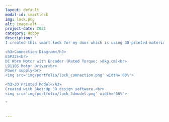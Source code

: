 ```yaml
---
layout: default
modal-id: smartlock
img: lock.png
alt: image-alt
project-date: 2021
category: Hobby
description: "
I created this smart lock for my door which is using 3D printed material to mount onto the door. The idea is that a key is permanently inserted into the door and the motor is attached to it.

<h3>Connection Diagram</h3>
ESP32s<br>
DC Worm Motor with Encoder (Rated Torque: >8kg.cm)<br>
L9110S Motor Driver<br>
Power supply<br>
<img src='img/portfolio/lock_connection.png' width='60%'>

<h3>3D Printed Model</h3>
Created with SketcUp 3D design software.<br>
<img src='img/portfolio/lock_3dmodel.png' width='60%'>

"


---
```

